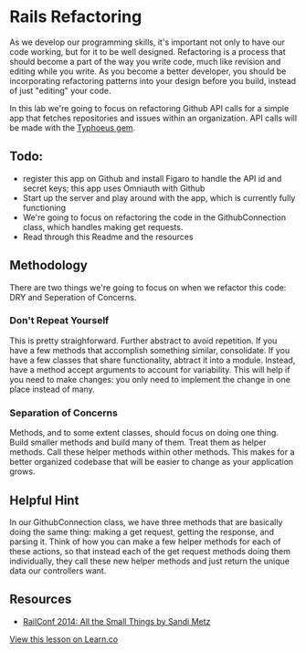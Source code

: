 

# Rails Refactoring

As we develop our programming skills, it's important not only to have our code working, but for it to be well designed. Refactoring is a process that should become a part of the way you write code, much like revision and editing while you write. As you become a better developer, you should be incorporating refactoring patterns into your design before you build, instead of just "editing" your code.

In this lab we're going to focus on refactoring Github API calls for a simple app that fetches repositories and issues within an organization. API calls will be made with the [Typhoeus gem](https://github.com/typhoeus/typhoeus). 

## Todo:

* register this app on Github and install Figaro to handle the API id and secret keys; this app uses Omniauth with Github
* Start up the server and play around with the app, which is currently fully functioning
* We're going to focus on refactoring the code in the GithubConnection class, which handles making get requests.
* Read through this Readme and the resources

## Methodology

There are two things we're going to focus on when we refactor this code: DRY and Seperation of Concerns.

### Don't Repeat Yourself

This is pretty straighforward. Further abstract to avoid repetition. If you have a few methods that accomplish something similar, consolidate. If you have a few classes that share functionality, abtract it into a module. Instead, have a method accept arguments to account for variability. This will help if you need to make changes: you only need to implement the change in one place instead of many.

### Separation of Concerns

Methods, and to some extent classes, should focus on doing one thing. Build smaller methods and build many of them. Treat them as helper methods. Call these helper methods within other methods. This makes for a better organized codebase that will be easier to change as your application grows.

## Helpful Hint

In our GithubConnection class, we have three methods that are basically doing the same thing: making a get request, getting the response, and parsing it. Think of how you can make a few helper methods for each of these actions, so that instead each of the get request methods doing them individually, they call these new helper methods and just return the unique data our controllers want.

## Resources

* [RailConf 2014: All the Small Things by Sandi Metz](https://www.youtube.com/watch?v=8bZh5LMaSmE)

<a href='https://learn.co/lessons/rails-refactoring' data-visibility='hidden'>View this lesson on Learn.co</a>
